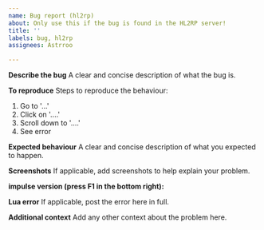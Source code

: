 ```yaml
---
name: Bug report (hl2rp)
about: Only use this if the bug is found in the HL2RP server!
title: ''
labels: bug, hl2rp
assignees: Astrroo

---
```


**Describe the bug**
A clear and concise description of what the bug is.

**To reproduce**
Steps to reproduce the behaviour:
1. Go to '...'
2. Click on '....'
3. Scroll down to '....'
4. See error

**Expected behaviour**
A clear and concise description of what you expected to happen.

**Screenshots**
If applicable, add screenshots to help explain your problem.

**impulse version (press F1 in the bottom right):**

**Lua error**
If applicable, post the error here in full.

**Additional context**
Add any other context about the problem here.
